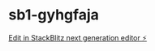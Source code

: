 # sb1-gyhgfaja

[Edit in StackBlitz next generation editor ⚡️](https://stackblitz.com/~/github.com/mata116/sb1-gyhgfaja)